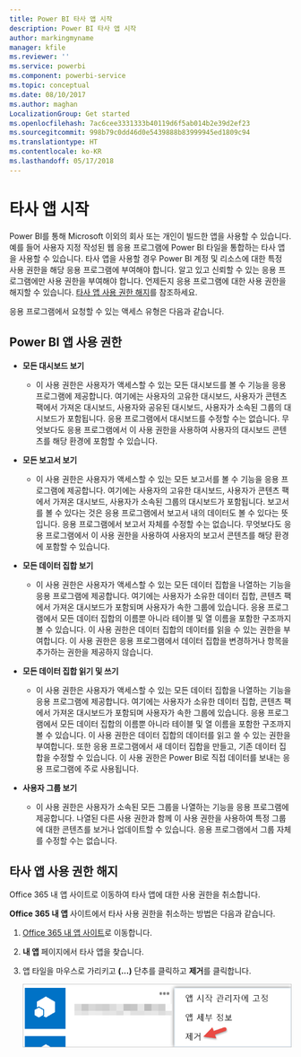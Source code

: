 ```yaml
---
title: Power BI 타사 앱 시작
description: Power BI 타사 앱 시작
author: markingmyname
manager: kfile
ms.reviewer: ''
ms.service: powerbi
ms.component: powerbi-service
ms.topic: conceptual
ms.date: 08/10/2017
ms.author: maghan
LocalizationGroup: Get started
ms.openlocfilehash: 7ac6cee3331333b40119d6f5ab014b2e39d2ef23
ms.sourcegitcommit: 998b79c0dd46d0e5439888b83999945ed1809c94
ms.translationtype: HT
ms.contentlocale: ko-KR
ms.lasthandoff: 05/17/2018
---
```

# <a name="get-started-with-third-party-apps"></a>타사 앱 시작
Power BI를 통해 Microsoft 이외의 회사 또는 개인이 빌드한 앱을 사용할 수 있습니다. 예를 들어 사용자 지정 작성된 웹 응용 프로그램에 Power BI 타일을 통합하는 타사 앱을 사용할 수 있습니다. 타사 앱을 사용할 경우 Power BI 계정 및 리소스에 대한 특정 사용 권한을 해당 응용 프로그램에 부여해야 합니다. 알고 있고 신뢰할 수 있는 응용 프로그램에만 사용 권한을 부여해야 합니다. 언제든지 응용 프로그램에 대한 사용 권한을 해지할 수 있습니다. [타사 앱 사용 권한 해지](#revoke)를 참조하세요.

응용 프로그램에서 요청할 수 있는 액세스 유형은 다음과 같습니다.

## <a name="power-bi-app-permissions"></a>Power BI 앱 사용 권한
* **모든 대시보드 보기**
  
  * 이 사용 권한은 사용자가 액세스할 수 있는 모든 대시보드를 볼 수 기능을 응용 프로그램에 제공합니다. 여기에는 사용자의 고유한 대시보드, 사용자가 콘텐츠 팩에서 가져온 대시보드, 사용자와 공유된 대시보드, 사용자가 소속된 그룹의 대시보드가 포함됩니다. 응용 프로그램에서 대시보드를 수정할 수는 없습니다. 무엇보다도 응용 프로그램에서 이 사용 권한을 사용하여 사용자의 대시보드 콘텐츠를 해당 환경에 포함할 수 있습니다.
* **모든 보고서 보기**
  
  * 이 사용 권한은 사용자가 액세스할 수 있는 모든 보고서를 볼 수 기능을 응용 프로그램에 제공합니다. 여기에는 사용자의 고유한 대시보드, 사용자가 콘텐츠 팩에서 가져온 대시보드, 사용자가 소속된 그룹의 대시보드가 포함됩니다. 보고서를 볼 수 있다는 것은 응용 프로그램에서 보고서 내의 데이터도 볼 수 있다는 뜻입니다. 응용 프로그램에서 보고서 자체를 수정할 수는 없습니다. 무엇보다도 응용 프로그램에서 이 사용 권한을 사용하여 사용자의 보고서 콘텐츠를 해당 환경에 포함할 수 있습니다.
* **모든 데이터 집합 보기**
  
  * 이 사용 권한은 사용자가 액세스할 수 있는 모든 데이터 집합을 나열하는 기능을 응용 프로그램에 제공합니다. 여기에는 사용자가 소유한 데이터 집합, 콘텐츠 팩에서 가져온 대시보드가 포함되며 사용자가 속한 그룹에 있습니다. 응용 프로그램에서 모든 데이터 집합의 이름뿐 아니라 테이블 및 열 이름을 포함한 구조까지 볼 수 있습니다. 이 사용 권한은 데이터 집합의 데이터를 읽을 수 있는 권한을 부여합니다. 이 사용 권한은 응용 프로그램에서 데이터 집합을 변경하거나 항목을 추가하는 권한을 제공하지 않습니다.
* **모든 데이터 집합 읽기 및 쓰기**
  
  * 이 사용 권한은 사용자가 액세스할 수 있는 모든 데이터 집합을 나열하는 기능을 응용 프로그램에 제공합니다. 여기에는 사용자가 소유한 데이터 집합, 콘텐츠 팩에서 가져온 대시보드가 포함되며 사용자가 속한 그룹에 있습니다. 응용 프로그램에서 모든 데이터 집합의 이름뿐 아니라 테이블 및 열 이름을 포함한 구조까지 볼 수 있습니다. 이 사용 권한은 데이터 집합의 데이터를 읽고 쓸 수 있는 권한을 부여합니다. 또한 응용 프로그램에서 새 데이터 집합을 만들고, 기존 데이터 집합을 수정할 수 있습니다. 이 사용 권한은 Power BI로 직접 데이터를 보내는 응용 프로그램에 주로 사용됩니다.
* **사용자 그룹 보기**
  
  * 이 사용 권한은 사용자가 소속된 모든 그룹을 나열하는 기능을 응용 프로그램에 제공합니다. 나열된 다른 사용 권한과 함께 이 사용 권한을 사용하여 특정 그룹에 대한 콘텐츠를 보거나 업데이트할 수 있습니다. 응용 프로그램에서 그룹 자체를 수정할 수는 없습니다.

<a name="revoke"/>

## <a name="revoke-third-party-app-permissions"></a>타사 앱 사용 권한 해지
Office 365 내 앱 사이트로 이동하여 타사 앱에 대한 사용 권한을 취소합니다.

**Office 365 내 앱** 사이트에서 타사 사용 권한을 취소하는 방법은 다음과 같습니다.

1. [Office 365 내 앱 사이트](https://portal.office.com/myapps)로 이동합니다.
2. **내 앱** 페이지에서 타사 앱을 찾습니다.
3. 앱 타일을 마우스로 가리키고 **(...)** 단추를 클릭하고 **제거**를 클릭합니다.
   
   ![](media/service-power-bi-get-started-third-party-apps/remove.png)

